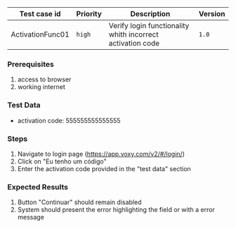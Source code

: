 Test case id | Priority | Description | Version
---|---|---|---
ActivationFunc01 | `high` | Verify login functionality whith incorrect activation code| `1.0`

### Prerequisites
1. access to browser
2. working internet

### Test Data
* activation code: 555555555555555

### Steps
1. Navigate to login page (https://app.voxy.com/v2/#/login/)
2. Click on "Eu tenho um código"
3. Enter the activation code provided in the "test data" section

### Expected Results
1. Button "Continuar" should remain disabled
2. System should present the error highlighting the field or with a error message
